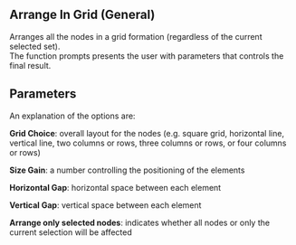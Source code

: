 ## Arrange In Grid (General)

Arranges all the nodes in a grid formation (regardless of the current
selected set).  
The function prompts presents the user with parameters that controls the
final result.  

## Parameters

An explanation of the options are:

**Grid Choice**: overall layout for the nodes (e.g. square grid,
horizontal line, vertical line, two columns or rows, three columns or
rows, or four columns or rows)

**Size Gain**: a number controlling the positioning of the elements

**Horizontal Gap**: horizontal space between each element

**Vertical Gap**: vertical space between each element

**Arrange only selected nodes**: indicates whether all nodes or only the
current selection will be affected
